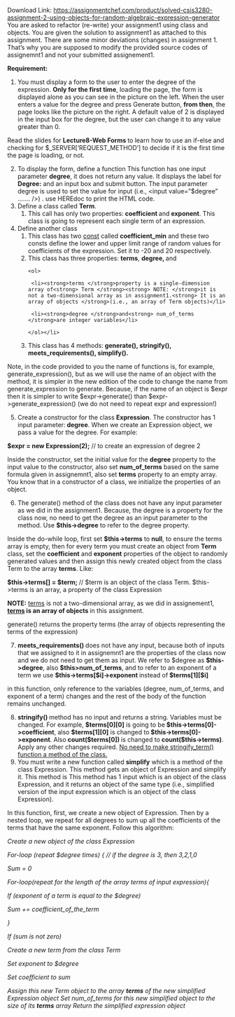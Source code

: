 Download Link: https://assignmentchef.com/product/solved-csis3280-assignment-2-using-objects-for-random-algebraic-expression-generator
<br>
You are asked to refactor (re-write) your assignment1 using class and objects. You are given the solution to assignment1 as attached to this assignment. There are some minor deviations (changes) in assignment 1. That’s why you are supposed to modify the provided source codes of assignemnt1 and not your submitted assignement1.

<strong>Requirement: </strong>

<ol>

 <li>You must display a form to the user to enter the degree of the expression. <strong>Only for the first time</strong>, loading the page, the form is displayed alone as you can see in the picture on the left. When the user enters a value for the degree and press Generate button, <strong>from then</strong>, the page looks like the picture on the right. A default value of 2 is displayed in the input box for the degree, but the user can change it to any value greater than 0.</li>

</ol>

Read the slides for <strong>Lecture8-Web Forms </strong>to learn how to use an if-else and checking for $_SERVER[‘REQUEST_METHOD’] to decide if it is the first time the page is loading, or not.




<ol start="2">

 <li>To display the form, define a function This function has one input parameter <strong>degree</strong>, it does not return any value. It displays the label for <strong>Degree:</strong> and an input box and submit button. The input parameter degree is used to set the value for input (i.e., &lt;input value=”$degree” ……. /&gt;) . use HEREdoc to print the HTML code.</li>

 <li>Define a class called <strong>Term</strong>.

  <ol>

   <li>This call has only two properties:<strong> coefficient </strong>and<strong> exponent</strong>. This class is going to represent each single term of an expression.</li>

  </ol></li>

 <li>Define another class

  <ol>

   <li>This class has two <u>const</u> called <strong>coefficient_min</strong> and these two consts define the lower and upper limit range of random values for coefficients of the expression. Set it to -20 and 20 respectively.</li>

   <li>This class has three properties: <strong>terms</strong>, <strong>degree, </strong>and

    <ol>

     <li><strong>terms </strong>property is a single-dimension array of<strong> Term </strong><strong> NOTE: </strong>it is not a two-dimensional array as in assignment1.<strong> It is an array of objects </strong>(i.e., an array of Term objects)</li>

     <li><strong>degree </strong>and<strong> num_of_terms </strong>are integer variables</li>

    </ol></li>

   <li>This class has 4 methods:<strong> generate(), stringify(), meets_requirements(), simplify(). </strong></li>

  </ol></li>

</ol>

Note, in the code provided to you the name of functions is, for example, generate_expression(), but as we will use the name of an object with the method, it is simpler in the new edition of the code to change the name from generate_expression to generate. Because, if the name of an object is $expr then it is simpler to write $expr-&gt;generate() than $expr-&gt;generate_expression() (we do not need to repeat expr and expression!)

<ol start="5">

 <li>Create a constructor for the class <strong>Expression</strong>. The constructor has 1 input parameter:<strong> degree</strong>. When we create an Expression object, we pass a value for the degree. For example:</li>

</ol>

<strong>$expr = new Expression(2);</strong>       // to create an expression of degree 2

Inside the constructor, set the initial value for the <strong>degree</strong> property to the input value to the constructor, also set <strong>num_of_terms</strong> based on the same formula given in assignemnt1, also set <strong>terms</strong> property to an empty array. You know that in a constructor of a class, we initialize the properties of an object.

<ol start="6">

 <li>The generate() method of the class does not have any input parameter as we did in the assignment1. Because, the degree is a property for the class now, no need to get the degree as an input parameter to the method. Use <strong>$this-&gt;degree</strong> to refer to the degree property.</li>

</ol>

Inside the do-while loop, first set <strong>$this-&gt;terms</strong> to <strong>null</strong>, to ensure the terms array is empty, then for every term you must create an object from <strong>Term</strong> class, set the <strong>coefficient</strong> and <strong>exponent</strong> properties of the object to randomly generated values and then assign this newly created object from the class Term to the array <strong>terms</strong>. Like:

<strong>$this-&gt;terms[] = $term;  </strong>// $term is an object of the class Term. $this-&gt;terms is an array, a property of the class Expression

<strong>NOTE:</strong> <u>terms</u> is not a two-dimensional array, as we did in assignement1, <strong><u>terms</u> is an array of objects </strong>in this assignment.

generate() returns the property terms (the array of objects representing the terms of the expression)

<ol start="7">

 <li><strong>meets_requirements() </strong>does not have any input, because both of inputs that we assigned to it in assignemnt1 are the properties of the class now and we do not need to get them as input. We refer to $degree as <strong>$this-&gt;degree</strong>, also <strong>$this&gt;num_of_terms</strong>, and to refer to an exponent of a term we use <strong>$this-&gt;terms[$i]-&gt;exponent </strong>instead of<strong> $terms[1][$i] </strong></li>

</ol>

in this function, only reference to the variables (degree, num_of_terms, and exponent of a term) changes and the rest of the body of the function remains unchanged.

<ol start="8">

 <li><strong>stringify() </strong>method has no input and returns a string. Variables must be changed. For example, <strong>$terms[0][0]</strong> is going to be<strong> $this-&gt;terms[0]-&gt;coefficient</strong>, also <strong>$terms[1][0]</strong> is changed to<strong> $this-&gt;terms[0]-&gt;exponent</strong>. Also<strong> count($terms[0]) </strong>is changed to<strong> count($this-&gt;terms)</strong>. Apply any other changes required. <u>No need to make stringify_term() function a method of the class.</u></li>

 <li>You must write a new function called <strong>simplify</strong> which is a method of the class Expression. This method gets an object of Expression and simplify it. This method is This method has 1 input which is an object of the class Expression, and it returns an object of the same type (i.e., simplified version of the input expression which is an object of the class Expression).</li>

</ol>

In this function, first, we create a new object of Expression. Then by a nested loop, we repeat for all degrees to sum up all the coefficients of the terms that have the same exponent. Follow this algorithm:




<em>Create a new object of the class Expression </em>

<em>For-loop (repeat $degree times) {  // if the degree is 3, then 3,2,1,0 </em>

<em>               Sum = 0 </em>

<em>               For-loop(repeat for the length of the array terms of input expression){ </em>

<em>                              If (exponent of a term is equal to the $degree) </em>

<em>                                             Sum += coefficient_of_the_term </em>

<em>               } </em>

<em>               If (sum is not zero) </em>

<em>                                Create a new term from the class Term </em>

<em>                              </em><em>Set exponent to $degree</em>

<em>                              Set coefficient to sum </em>

<em>                              Assign this new Term object to the array <strong>terms</strong> of the new simplified Expression object Set num_of_terms for this new simplified object to the size of its <strong>terms</strong> array Return the simplified expression object<strong>  </strong></em>

<em>                </em>